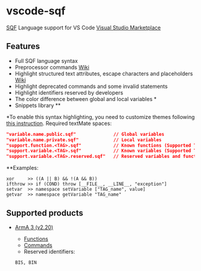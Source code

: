 # vscode-sqf

[SQF](https://community.bistudio.com/wiki/SQF_syntax) Language support for VS Code
[Visual Studio Marketplace](https://marketplace.visualstudio.com/items?itemName=vlad333000.sqf)

## Features

- Full SQF language syntax
- Preprocessor commands [Wiki](https://community.bistudio.com/wiki/PreProcessor_Commands)
- Highlight structured text attributes, escape characters and placeholders [Wiki](https://community.bistudio.com/wiki/Structured_Text)
- Highlight deprecated commands and some invalid statements
- Highlight identifiers reserved by developers
- The color difference between global and local variables \*
- Snippets library \*\*

\*To enable this syntax highlighting, you need to customize themes following [this instruction](https://code.visualstudio.com/docs/getstarted/themes#_customizing-a-color-theme). Required textMate spaces:

```json
"variable.name.public.sqf"              // Global variables
"variable.name.private.sqf"             // Local variables
"support.function.<TAG>.sqf"            // Known functions (Supported TAGs listed below)
"support.variable.<TAG>.sqf"            // Known variables (Supported TAGs listed below)
"support.variable.<TAG>.reserved.sqf"   // Reserved variables and functions = may not exists (Supported TAGs listed below)
```

\*\*Examples:

```text
xor     >> ((A || B) && !(A && B))
ifthrow >> if (COND) throw [__FILE__, __LINE__, "exception"]
setvar  >> namespace setVariable ["TAG_name", value]
getvar  >> namespace getVariable "TAG_name"
```

## Supported products

- [ArmA 3 (v2.20)](https://community.bistudio.com/wiki/Category:Arma_3:_Editing)

  - [Functions](https://community.bistudio.com/wiki/Category:Arma_3:_Functions)
  - [Commands](https://community.bistudio.com/wiki/Category:Scripting_Commands_Arma_3)
  - Reserved identifiers:

  ```text
  BIS, BIN
  ```
